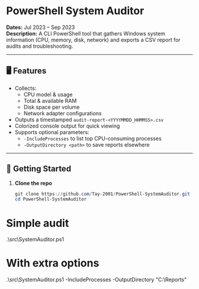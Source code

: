 # PowerShell System Auditor

**Dates:** Jul 2023 – Sep 2023  
**Description:** A CLI PowerShell tool that gathers Windows system information (CPU, memory, disk, network) and exports a CSV report for audits and troubleshooting.

---

## 🖥️ Features

- Collects:
  - CPU model & usage  
  - Total & available RAM  
  - Disk space per volume  
  - Network adapter configurations  
- Outputs a timestamped `audit-report-<YYYYMMDD_HHMMSS>.csv`  
- Colorized console output for quick viewing  
- Supports optional parameters:
  - `-IncludeProcesses` to list top CPU-consuming processes  
  - `-OutputDirectory <path>` to save reports elsewhere

---

## 🚀 Getting Started

1. **Clone the repo**  
   ```powershell
   git clone https://github.com/Tay-2001/PowerShell-SystemAuditor.git
   cd PowerShell-SystemAuditor

# Simple audit
.\src\SystemAuditor.ps1

# With extra options
.\src\SystemAuditor.ps1 -IncludeProcesses -OutputDirectory "C:\Reports"
